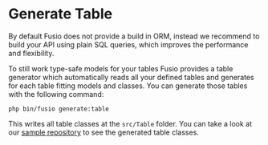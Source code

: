 
# Generate Table

By default Fusio does not provide a build in ORM, instead we recommend to build
your API using plain SQL queries, which improves the performance and flexibility.

To still work type-safe models for your tables Fusio provides a table generator
which automatically reads all your defined tables and generates for each table
fitting models and classes. You can generate those tables with the following
command:

```
php bin/fusio generate:table
```

This writes all table classes at the `src/Table` folder. You can take a look
at our [sample repository](https://github.com/apioo/fusio-sample-cms/tree/master/src/Table)
to see the generated table classes.
